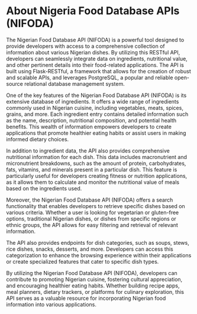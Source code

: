 # About Nigeria Food Database APIs (NIFODA)

The Nigerian Food Database API (NIFODA) is a powerful tool designed to provide developers with access to a comprehensive collection of information about various Nigerian dishes. By utilizing this RESTful API, developers can seamlessly integrate data on ingredients, nutritional value, and other pertinent details into their food-related applications. The API is built using Flask-RESTful, a framework that allows for the creation of robust and scalable APIs, and leverages PostgreSQL, a popular and reliable open-source relational database management system.

One of the key features of the Nigerian Food Database API (NIFODA) is its extensive database of ingredients. It offers a wide range of ingredients commonly used in Nigerian cuisine, including vegetables, meats, spices, grains, and more. Each ingredient entry contains detailed information such as the name, description, nutritional composition, and potential health benefits. This wealth of information empowers developers to create applications that promote healthier eating habits or assist users in making informed dietary choices.

In addition to ingredient data, the API also provides comprehensive nutritional information for each dish. This data includes macronutrient and micronutrient breakdowns, such as the amount of protein, carbohydrates, fats, vitamins, and minerals present in a particular dish. This feature is particularly useful for developers creating fitness or nutrition applications, as it allows them to calculate and monitor the nutritional value of meals based on the ingredients used.

Moreover, the Nigerian Food Database API (NIFODA) offers a search functionality that enables developers to retrieve specific dishes based on various criteria. Whether a user is looking for vegetarian or gluten-free options, traditional Nigerian dishes, or dishes from specific regions or ethnic groups, the API allows for easy filtering and retrieval of relevant information.

The API also provides endpoints for dish categories, such as soups, stews, rice dishes, snacks, desserts, and more. Developers can access this categorization to enhance the browsing experience within their applications or create specialized features that cater to specific dish types.

By utilizing the Nigerian Food Database API (NIFODA), developers can contribute to promoting Nigerian cuisine, fostering cultural appreciation, and encouraging healthier eating habits. Whether building recipe apps, meal planners, dietary trackers, or platforms for culinary exploration, this API serves as a valuable resource for incorporating Nigerian food information into various applications.
